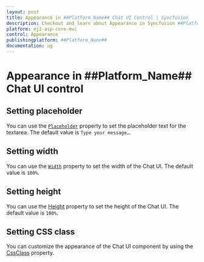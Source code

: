 ```yaml
---
layout: post
title: Appearance in ##Platform_Name## Chat UI Control | Syncfusion
description: Checkout and learn about Appearance in Syncfusion ##Platform_Name## Chat UI control of Syncfusion Essential JS 2 and more.
platform: ej2-asp-core-mvc
control: Appearance
publishingplatform: ##Platform_Name##
documentation: ug
---
```


# Appearance in ##Platform_Name## Chat UI control

## Setting placeholder

You can use the [`Placeholder`](https://help.syncfusion.com/cr/aspnetmvc-js2/Syncfusion.EJ2.InteractiveChat.ChatUI.html#Syncfusion_EJ2_InteractiveChat_ChatUI_MessageSend) property to set the placeholder text for the textarea. The default value is `Type your message…`.

## Setting width

You can use the [`Width`](https://help.syncfusion.com/cr/aspnetmvc-js2/Syncfusion.EJ2.InteractiveChat.ChatUI.html#Syncfusion_EJ2_InteractiveChat_ChatUI_MessageSend) property to set the width of the Chat UI. The default value is `100%`.

## Setting height

You can use the [Height](https://help.syncfusion.com/cr/aspnetmvc-js2/Syncfusion.EJ2.InteractiveChat.ChatUI.html#Syncfusion_EJ2_InteractiveChat_ChatUI_Height) property to set the height of the Chat UI. The default value is `100%`.

## Setting CSS class

You can customize the appearance of the Chat UI component by using the [CssClass](https://help.syncfusion.com/cr/aspnetmvc-js2/Syncfusion.EJ2.InteractiveChat.ChatUI.html#Syncfusion_EJ2_InteractiveChat_ChatUI_CssClass) property.